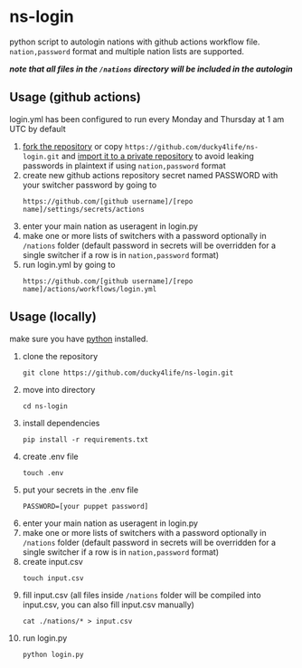 # ns-login
python script to autologin nations with github actions workflow file. `nation,password` format and multiple nation lists are supported.

***note that all files in the `/nations` directory will be included in the autologin***

## Usage (github actions)

login.yml has been configured to run every Monday and Thursday at 1 am UTC by default

1. [fork the repository](https://github.com/ducky4life/ns-login/fork) or copy `https://github.com/ducky4life/ns-login.git` and [import it to a private repository](https://github.com/new/import) to avoid leaking passwords in plaintext if using `nation,password` format
2. create new github actions repository secret named PASSWORD with your switcher password by going to
   ```
   https://github.com/[github username]/[repo name]/settings/secrets/actions
   ```
3. enter your main nation as useragent in login.py
4. make one or more lists of switchers with a password optionally in `/nations` folder
(default password in secrets will be overridden for a single switcher if a row is in `nation,password` format)
5. run login.yml by going to
   ```
   https://github.com/[github username]/[repo name]/actions/workflows/login.yml
   ```

## Usage (locally)

make sure you have [python](https://www.python.org/downloads/) installed.

1. clone the repository
   ```
   git clone https://github.com/ducky4life/ns-login.git
   ```
2. move into directory
   ```
   cd ns-login
   ```
3. install dependencies
   ```
   pip install -r requirements.txt
   ```
4. create .env file
   ```
   touch .env
   ```
5. put your secrets in the .env file
   ```
   PASSWORD=[your puppet password]
   ```
6. enter your main nation as useragent in login.py
7. make one or more lists of switchers with a password optionally in `/nations` folder
(default password in secrets will be overridden for a single switcher if a row is in `nation,password` format)
8. create input.csv
   ```
   touch input.csv
   ```
9. fill input.csv (all files inside `/nations` folder will be compiled into input.csv, you can also fill input.csv manually)
   ```
   cat ./nations/* > input.csv
   ```
10. run login.py
      ```
      python login.py
      ```
